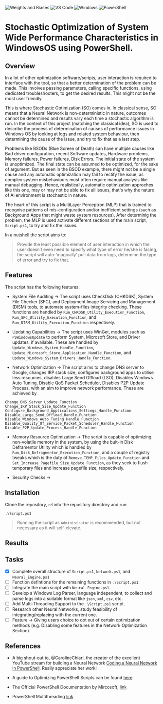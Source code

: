 ![Weights and Biases](https://img.shields.io/badge/Weights_&_Biases-FFBE00?style=for-the-badge&logo=WeightsAndBiases&logoColor=white)
![VS Code](https://img.shields.io/badge/VSCode-0078D4?style=for-the-badge&logo=visual%20studio%20code&logoColor=white)
![Windows](https://img.shields.io/badge/Windows-0078D6?style=for-the-badge&logo=windows&logoColor=white)
![PowerShell](https://img.shields.io/badge/powershell-5391FE?style=for-the-badge&logo=powershell&logoColor=white)

# Stochastic Optimization of System Wide Performance Characteristics in WindowsOS using PowerShell.

## Overview

In a lot of other optimization software/scripts, user interaction is required to interface with the tool, so that a better determination of the problem can be made. This involves passing parameters, calling specific functions, using dedicated troubleshooters, to get the desired results. This might not be the most user friendly.

This is where Stochastic Optimization (SO) comes in. In classical sense, SO means that a Neural Network is non-deterministic in nature, outcomes cannot be determined and results vary each time a stochastic algorithm is run. In the context of this project (matching the classical idea), SO is used to describe the process of determination of causes of performance issues in Windows OS by looking at logs and related system behaviour, then determining the cause of the issue, and try to fix that as a last step.

Problems like BSODs (Blue Screen of Death) can have multiple causes like Bad driver configuration, recent Software updates, Hardware problems, Memory failures, Power failures, Disk Errors. The initial state of the system is unoptimized. The final state can be assumed to be optimized, for the sake of argument. But as seen in the BSOD example, there might not be a single cause and any automatic optimization may fail to rectify the issue, as complex system misbehaviours most often require manual analysis like manual debugging. Hence, realistically, automatic optimization approches like this one, may or may not be able to fix all issues, that's why the nature of AI environment is stochastic in nature. 

The heart of this script is a MultiLayer Perceptron (MLP) that is trained to recognise patterns of mis-configuration and/or inefficient settings (such as Background Apps that might waste system resources). After determinig the problem, the MLP is used activate different sections of the main script, `Script.ps1`, to try and fix the issues.

In a nutshell the script aims to:

> Provide the least possible element of user interaction in which the user doesn’t even need to specify what type of error he/she is facing, the script will auto-’magically’ pull data from logs, determine the type of error and try to fix that.

## Features

The script has the following features:

- System File Auditing &rarr; The script uses CheckDisk (CHKDSK), System File Checker (SFC), and Deployment Image Servicing and Management (DISM) tools, to automate system-files integrity checking. These functions are handled by `Run_CHKDSK_Utility_Execution_Function`, `Run_SFC_Utility_Execution_Function`, and `Run_DISM_Utility_Execution_Function` respectively. 

- Updating Capabilities &rarr; The script uses WinGet, modules such as `PSWindowsUpdate` to perform System, Microsoft Store, and Driver updates, if available. These are handled by `Update_Windows_System_Handle_Function`, `Update_Microsoft_Store_Application_Handle_Function`, and `Update_Windows_System_Drivers_Handle_Function`.

- Network Optimization &rarr; The script aims to change DNS server to Google, changes IRP stack size, configures background apps to utilise less resources, disables Large Send Offload (LSO), Disables Windows Auto Tuning, Disable QoS Packet Scheduler, Disables P2P Update Process, with an aim to improve network performance. These are achieved by 

```
Change_DNS_Server_Update_Function
Change_IRP_Stack_Size_Update_Function
Configure_Background_Applications_Settings_Handle_Function
Disable_Large_Send_Offload_Handle_Function
Disable_Windows_Auto_Tuning_Handle_Function
Disable_Quality_Of_Service_Packet_Scheduler_Handle_Function
Disable_P2P_Update_Process_Handle_Function
```

- Memory Resource Optimization &rarr; The script is capable of optimizing non-volatile memory in the system, by using the buit-in Disk Deframentor Utility which is handled by `Run_Disk_Defragmentor_Execution_Function`, and a couple of registry tweaks which is the duty of `Remove_TEMP_Files_Update_Function` and `Set_Increase_Pagefile_Size_Update_Function`, as they seek to flush temporary files and increase pagefile size, respectively.

- Security Checks &rarr; 
## Installation

Clone the repository, `cd` into the repository directory and run:

`.\Script.ps1`

> Running the script as `Administrator` is recommended, but not necessary as it will self-elevate.

## Results

## Tasks

- [x] Complete overall structure of `Script.ps1`, `Network.ps1`, and `Neural_Engine.ps1`
- [ ] Function defintions for the remaining functions in `.\Script.ps1`.
- [ ] Integrate the main script with `Neural_Engine.ps1`.
- [ ] Develop a Windows Log Parser, language independent, to collect and parse logs into a suitable format like `json`, `xml`, `csv`, etc.
- [ ] Add Multi-Threading Support to the `.\Script.ps1` script.
- [ ] Research other Neural Networks, study feasibility of integrating/replacing with the current one.
- [ ] Feature &rarr; Giving users choice to opt out of certain optimization methods (e.g. Disabling some features in the Network Optimization Section).

## References

- A big shout-out to, @CarolineChiari, the creator of the excellent YouTube stream for building a Neural Network [Coding a Neural Network in PowerShell](https://github.com/CarolineChiari/PowerShell). Really appreciate her work!

- A guide to Optimizing PowerShell Scripts can be found [here](https://www.itprotoday.com/powershell/tips-optimizing-powershell-scripts)

- The Official PowerShell Documentation by Mircosoft, [link](https://docs.microsoft.com/en-us/powershell/)

- PowerShell Multithreading [link](https://adamtheautomator.com/powershell-multithreading/)
